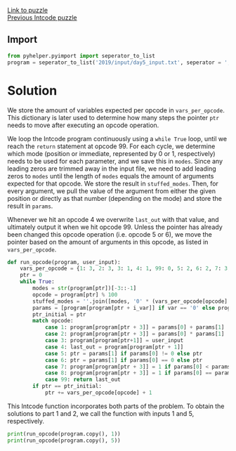 [Link to puzzle](https://adventofcode.com/2019/day/5)\
[Previous Intcode puzzle](https://github.com/jdesven/Advent-of-Code/blob/main/2019/day2/README.md)
## Import

```python
from pyhelper.pyimport import seperator_to_list
program = seperator_to_list('2019/input/day5_input.txt', seperator = ',', cast = int)
```

# Solution

We store the amount of variables expected per opcode in `vars_per_opcode`. This dictionary is later used to determine how many steps the pointer `ptr` needs to move after executing an opcode operation.

We loop the Intcode program continuously using a `while True` loop, until we reach the `return` statement at opcode 99. For each cycle, we determine which mode (position or immediate, represented by 0 or 1, respectively) needs to be used for each parameter, and we save this in `modes`. Since any leading zeros are trimmed away in the input file, we need to add leading zeros to `modes` until the length of `modes` equals the amount of arguments expected for that opcode. We store the result in `stuffed_modes`. Then, for every argument, we pull the value of the argument from either the given position or directly as that number (depending on the mode) and store the result in `params`.

Whenever we hit an opcode 4 we overwrite `last_out` with that value, and ultimately output it when we hit opcode 99. Unless the pointer has already been changed this opcode operation (i.e. opcode 5 or 6), we move the pointer based on the amount of arguments in this opcode, as listed in `vars_per_opcode`.

``` python
def run_opcode(program, user_input):
    vars_per_opcode = {1: 3, 2: 3, 3: 1, 4: 1, 99: 0, 5: 2, 6: 2, 7: 3, 8: 3}
    ptr = 0
    while True:
        modes = str(program[ptr])[-3::-1]
        opcode = program[ptr] % 100
        stuffed_modes = ''.join([modes, '0' * (vars_per_opcode[opcode] - len(modes))])
        params = [program[program[ptr + i_var]] if var == '0' else program[ptr + i_var] for i_var, var in enumerate(stuffed_modes, start = 1)]
        ptr_initial = ptr
        match opcode:
            case 1: program[program[ptr + 3]] = params[0] + params[1]
            case 2: program[program[ptr + 3]] = params[0] * params[1]
            case 3: program[program[ptr+1]] = user_input
            case 4: last_out = program[program[ptr + 1]]
            case 5: ptr = params[1] if params[0] != 0 else ptr
            case 6: ptr = params[1] if params[0] == 0 else ptr
            case 7: program[program[ptr + 3]] = 1 if params[0] < params[1] else 0
            case 8: program[program[ptr + 3]] = 1 if params[0] == params[1] else 0
            case 99: return last_out
        if ptr == ptr_initial:
            ptr += vars_per_opcode[opcode] + 1
```

This Intcode function incorporates both parts of the problem. To obtain the solutions to part 1 and 2, we call the function with inputs 1 and 5, respectively.

```python
print(run_opcode(program.copy(), 1))
print(run_opcode(program.copy(), 5))
```
